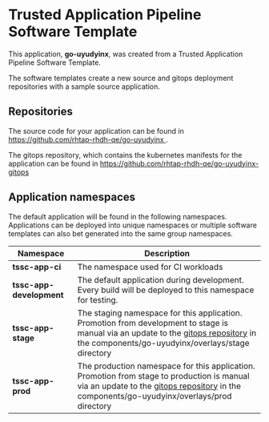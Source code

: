 # Trusted Application Pipeline Software Template

This application, **go-uyudyinx**, was created from a Trusted Application Pipeline Software Template.

The software templates create a new source and gitops deployment repositories with a sample source application. 

## Repositories

The source code for your application can be found in [https://github.com/rhtap-rhdh-qe/go-uyudyinx ](https://github.com/rhtap-rhdh-qe/go-uyudyinx ).
 
The gitops repository, which contains the kubernetes manifests for the application can be found in 
[https://github.com/rhtap-rhdh-qe/go-uyudyinx-gitops ](https://github.com/rhtap-rhdh-qe/go-uyudyinx-gitops ) 

## Application namespaces 

The default application will be found in the following namespaces. Applications can be deployed into unique namespaces or multiple software templates can also bet generated into the same group namespaces.  

|  Namespace   |  Description   |  
| -------- | -------- |
| **tssc-app-ci** | The namespace used for CI workloads |
| **tssc-app-development** | The default application during development. Every build will be deployed to this namespace for testing. |
| **tssc-app-stage** | The staging namespace for this application. Promotion from development to stage is manual via an update to the [gitops repository](https://github.com/rhtap-rhdh-qe/go-uyudyinx-gitops ) in the components/go-uyudyinx/overlays/stage directory |
| **tssc-app-prod** | The production namespace for this application. Promotion from stage to production is manual via an update to the [gitops repository](https://github.com/rhtap-rhdh-qe/go-uyudyinx-gitops ) in the components/go-uyudyinx/overlays/prod directory |